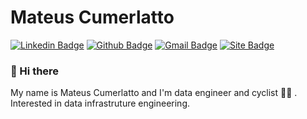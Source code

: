 # Mateus Cumerlatto

[![Linkedin Badge](https://img.shields.io/badge/-LinkedIn-blue?style=flat-square&logo=Linkedin&logoColor=white&link=https://www.linkedin.com/in/mateuscumerlatto/)](https://www.linkedin.com/in/mateuscumerlatto/)
[![Github Badge](https://img.shields.io/badge/-Github-000?style=flat-square&logo=Github&logoColor=white&link=https://github.com/mateuscumerlatto)](https://github.com/mateuscumerlatto)
[![Gmail Badge](https://img.shields.io/badge/-Gmail-c14438?style=flat-square&logo=Gmail&logoColor=white&link=mailto:mateuscumerlatto@gmail.com)](mailto:mateuscumerlatto@gmail.com)
[![Site Badge](https://img.shields.io/badge/-site-orange?style=flat-square&link=https://mateuscumerlatto.com)](https://mateuscumerlatto.com/)

### 👋 Hi there

My name is Mateus Cumerlatto and I'm data engineer and cyclist :biking_man: . Interested in data infrastruture engineering.
